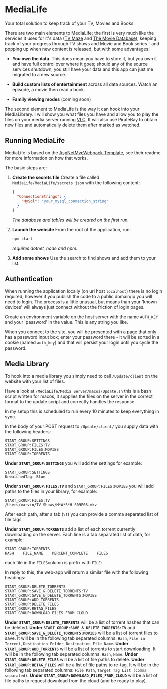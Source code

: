 # MediaLife

Your total solution to keep track of your TV, Movies and Books.

There are two main elements to MediaLife; the first is very much like the services it uses for it's data ([TV Maze](https://www.tvmaze.com) and [The Movie Database](https://www.themoviedb.org/?language=en-GB)), keeping track of your progress through TV shows and Movie and Book series - and popping up when new content is released, but with some advantages:

- **You own the data**.  This does mean you have to store it, but you own it and have full control over where it goes; should any of the source services shutdown, you still have your data and this app can just me migrated to a new source.

- **Build custom lists of entertainment** across all data sources.  Watch an episode, a  movie then read a book.

- **Family viewing modes** (coming soon)

The second element to MediaLife is the way it can hook into your MediaLibrary.  I will show you what files you have and allow you to play the files on your media server running [VLC](https://www.videolan.org).  It will also use PirateBay to obtain new files and automatically delete them after marked as watched.

## Running MediaLife

MediaLife is based on the [AspNetMvcWebpack-Template](https://github.com/bsrobinson/AspNetMvcWebpack-Template/), see their readme for more information on how that works.

The basic steps are:

1. **Create the secrets file**
   Create a file called `MediaLife/MediaLife/secrets.json` with the following content:
   
   ```json
   {
     "ConnectionStrings": {
       "MySql": "your_mysql_connection_string"
     }
   }
   ```
   
   *The database and tables will be created on the first run.*

2. **Launch the website**
   From the root of the application, run:
   
   ```bash
   npm start
   ```
   
   *requires dotnet, node and npm.*

3. **Add some shows**
   Use the search to find shows and add them to your list.

## Authentication

When running the application locally (on url host `localhost`) there is no login required; however if you publish the code to a public domain/ip you will need to login.  The process is a little unusual, but means than your 'known devices' will always just connect without the friction of login pages.

Create an environment variable on the host server with the name `AUTH_KEY` and your 'password' in the value.  This is any string you like.

When you connect to the site, you will be presented with a page that only has a password input box; enter your password there - it will be sorted in a cookie (named `auth_key`) and that will persist your login until you cycle the password.

## Media Library

To hook into a media library you simply need to call `/Update/client` on the website with your list of files.

Have a look at `/MediaLife/Media Server/macos/Update.sh` this is a bash script written for macos, it supplies the files on the server in the correct format to the update script and correctly handles the response.

In my setup this is scheduled to run every 10 minutes to keep everything in sync.

In the body of your POST request to `/Update/client/` you supply data with the following headers:

```
START_GROUP:SETTINGS
START_GROUP:FILES:TV
START_GROUP:FILES:MOVIES
START_GROUP:TORRENTS
```

**Under `START_GROUP:SETTINGS`** you will add the settings for example:

```
START_GROUP:SETTINGS
UnwatchedTag: Blue
```

**Under `START_GROUP:FILES:TV`** and `START_GROUP:FILES:MOVIES` you will add paths to the files in your library, for example:

```
START_GROUP:FILES:TV
/Users/marvin/TV Shows/M*A*S*H S09E03.mkv
```

After each path, after a tab (`\t`) you can provide a comma separated list of file tags

**Under `START_GROUP:TORRENTS`** add a list of each torrent currently downloading on the server.  Each line is a tab separated list of data, for example:

```
START_GROUP:TORRENTS
HASH    FILE_NAME    PERCENT_COMPLETE    FILES
```

each file in the `FILES`column is prefix with `FILE:`

In reply to this, the web-app will return a similar file with the following headings:

```
START_GROUP:DELETE_TORRENTS
START_GROUP:SAVE_&_DELETE_TORRENTS:TV
START_GROUP:SAVE_&_DELETE_TORRENTS:MOVIES
START_GROUP:ADD_TORRENTS
START_GROUP:DELETE_FILES
START_GROUP:RETAG_FILES
START_GROUP:DOWNLOAD_FILES_FROM_CLOUD
```

**Under `START_GROUP:DELETE_TORRENTS`** will be a list of torrent hashes that can be deleted.
**Under `START_GROUP:SAVE_&_DELETE_TORRENTS:TV`** and **`START_GROUP:SAVE_&_DELETE_TORRENTS:MOVIES`** will be a list of torrent files to save.  It will be in the following tab separated columns: `Hash`, `File in Torrent`, `Destination Folder`, `Destination File Name`.
**Under `START_GROUP:ADD_TORRENTS`** will be a list of torrents to start downloading.  It will be in the following tab separated columns: `Hash`, `Name`.
**Under `START_GROUP:DELETE_FILES`** will be a list of file paths to delete.
**Under `START_GROUP:RETAG_FILES`** will be a list of file paths to re-tag.  It will be in the following tab separated columns: `File Path`, `Target Tag List (comma separated)`.
**Under `START_GROUP:DOWNLOAD_FILES_FROM_CLOUD`** will be a list of file paths to request download from the cloud (and be ready to play).
